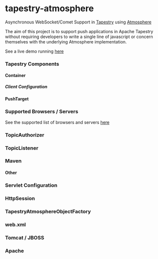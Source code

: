tapestry-atmosphere
===================

Asynchronous WebSocket/Comet Support in [Tapestry](http://tapestry.apache.org) using [Atmosphere](https://github.com/Atmosphere/atmosphere)

The aim of this project is to support push applications in Apache Tapestry without requiring developers
to write a single line of javascript or concern themselves with the underlying Atmosphere implementation.

See a live demo running [here](http://tapestry-atmosphere.uklance.cloudbees.net)

### Tapestry Components

#### Container

##### Client Configuration

#### PushTarget

### Supported Browsers / Servers

See the supported list of browsers and servers [here](https://github.com/Atmosphere/atmosphere/wiki/Supported-WebServers-and-Browsers)

### TopicAuthorizer

### TopicListener

### Maven

#### Other

### Servlet Configuration

### HttpSession

### TapestryAtmosphereObjectFactory

### web.xml

### Tomcat / JBOSS

### Apache

